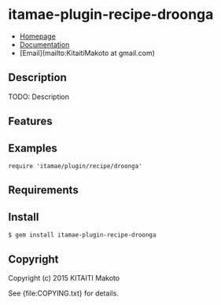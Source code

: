 # itamae-plugin-recipe-droonga

* [Homepage](https://rubygems.org/gems/itamae-plugin-recipe-droonga)
* [Documentation](http://rubydoc.info/gems/itamae-plugin-recipe-droonga/frames)
* [Email](mailto:KitaitiMakoto at gmail.com)

## Description

TODO: Description

## Features

## Examples

    require 'itamae/plugin/recipe/droonga'

## Requirements

## Install

    $ gem install itamae-plugin-recipe-droonga

## Copyright

Copyright (c) 2015 KITAITI Makoto

See {file:COPYING.txt} for details.
